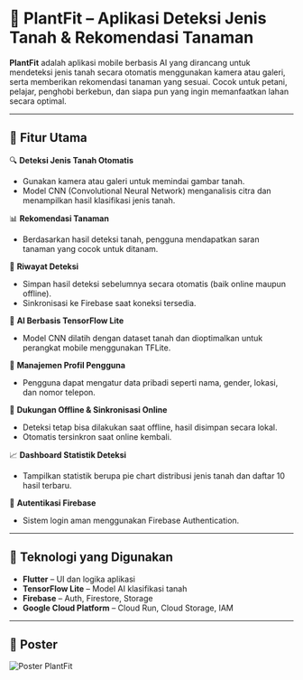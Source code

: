 # 🌱 PlantFit – Aplikasi Deteksi Jenis Tanah & Rekomendasi Tanaman

**PlantFit** adalah aplikasi mobile berbasis AI yang dirancang untuk mendeteksi jenis tanah secara otomatis menggunakan kamera atau galeri, serta memberikan rekomendasi tanaman yang sesuai. Cocok untuk petani, pelajar, penghobi berkebun, dan siapa pun yang ingin memanfaatkan lahan secara optimal.

---

## 📱 Fitur Utama

🔍 **Deteksi Jenis Tanah Otomatis**  
- Gunakan kamera atau galeri untuk memindai gambar tanah.
- Model CNN (Convolutional Neural Network) menganalisis citra dan menampilkan hasil klasifikasi jenis tanah.

📊 **Rekomendasi Tanaman**  
- Berdasarkan hasil deteksi tanah, pengguna mendapatkan saran tanaman yang cocok untuk ditanam.

📂 **Riwayat Deteksi**  
- Simpan hasil deteksi sebelumnya secara otomatis (baik online maupun offline).
- Sinkronisasi ke Firebase saat koneksi tersedia.

🧠 **AI Berbasis TensorFlow Lite**  
- Model CNN dilatih dengan dataset tanah dan dioptimalkan untuk perangkat mobile menggunakan TFLite.

👥 **Manajemen Profil Pengguna**  
- Pengguna dapat mengatur data pribadi seperti nama, gender, lokasi, dan nomor telepon.

📶 **Dukungan Offline & Sinkronisasi Online**  
- Deteksi tetap bisa dilakukan saat offline, hasil disimpan secara lokal.
- Otomatis tersinkron saat online kembali.

📈 **Dashboard Statistik Deteksi**  
- Tampilkan statistik berupa pie chart distribusi jenis tanah dan daftar 10 hasil terbaru.

🔐 **Autentikasi Firebase**  
- Sistem login aman menggunakan Firebase Authentication.

---

## 🔧 Teknologi yang Digunakan

- **Flutter** – UI dan logika aplikasi
- **TensorFlow Lite** – Model AI klasifikasi tanah
- **Firebase** – Auth, Firestore, Storage
- **Google Cloud Platform** – Cloud Run, Cloud Storage, IAM
  
---

## 📌 Poster

![Poster PlantFit](Poster%20Plantfit.svg)

